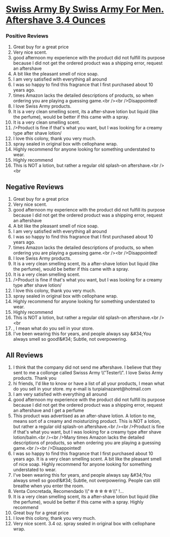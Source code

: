 # [Swiss Army By Swiss Army For Men. Aftershave 3.4 Ounces](https://products.checkmycream.com/products/Swiss-Army-By-Swiss-Army-For-Men.-Aftershave-3.4-Ounces.html)

### Positive Reviews

<ol>
      <li>Great buy for a great price</li>
      <li>Very nice scent.</li>
      <li>good afternoon my experience with the product did not fulfill its purpose because I did not get the ordered product was a shipping error, request an aftershave</li>
      <li>A bit like the pleasant smell of nice soap.  </li>
      <li>I am very satisfied with everything all around</li>
      <li>I was so happy to find this fragrance that I first purchased about 10 years ago.  </li>
      <li>times Amazon lacks the detailed descriptions of products, so when ordering you are playing a guessing game.&lt;br /&gt;&lt;br /&gt;Disappointed!</li>
      <li>I love Swiss Army products.</li>
      <li>It is a very clean smelling scent, its a after-shave lotion but liquid (like the perfume), would be better if this came with a spray.  </li>
      <li>It is a very clean smelling scent.  </li>
      <li>/&gt;Product is fine if that&#x27;s what you want, but I was looking for a creamy type after shave lotion/</li>
      <li>I love this colony, thank you very much.</li>
      <li>spray sealed in original box with cellophane wrap.</li>
      <li>Highly recommend for anyone looking for something understated to wear.</li>
      <li>Highly recommend</li>
      <li>This is NOT a lotion, but rather a regular old splash-on aftershave.&lt;br /&gt;&lt;br</li>
</ol>


<h2>Negative Reviews</h2>
<ol>
<li> Great buy for a great price</li>
<li> Very nice scent.</li>
<li> good afternoon my experience with the product did not fulfill its purpose because I did not get the ordered product was a shipping error, request an aftershave</li>
<li> A bit like the pleasant smell of nice soap.  </li>
<li> I am very satisfied with everything all around</li>
<li> I was so happy to find this fragrance that I first purchased about 10 years ago.  </li>
<li> times Amazon lacks the detailed descriptions of products, so when ordering you are playing a guessing game.&lt;br /&gt;&lt;br /&gt;Disappointed!</li>
<li> I love Swiss Army products.</li>
<li> It is a very clean smelling scent, its a after-shave lotion but liquid (like the perfume), would be better if this came with a spray.  </li>
<li> It is a very clean smelling scent.  </li>
<li> /&gt;Product is fine if that&#x27;s what you want, but I was looking for a creamy type after shave lotion/</li>
<li> I love this colony, thank you very much.</li>
<li> spray sealed in original box with cellophane wrap.</li>
<li> Highly recommend for anyone looking for something understated to wear.</li>
<li> Highly recommend</li>
<li> This is NOT a lotion, but rather a regular old splash-on aftershave.&lt;br /&gt;&lt;br</li>
<li> , I mean what do you sell in your store.</li>
<li> I&#x27;ve been wearing this for years, and people always say &amp;#34;You always smell so good!&amp;#34; Subtle, not overpowering.</li>
</ol>

<h2>All Reviews</h2>

<ol>
    <li> I think that the company did not send me aftershave. I believe that they sent to me a collonge called Swisss Army \\&quot;Tester\\&quot;. I love Swiss Army products. Thank you</li>
    <li> hi friends, I&#x27;d like  to know or have a list of all your products, I mean what do you sell in your store. my e-mail is turpialnazaret@hotmail.com</li>
    <li> I am very satisfied with everything all around</li>
    <li> good afternoon my experience with the product did not fulfill its purpose because I did not get the ordered product was a shipping error, request an aftershave and I get a perfume</li>
    <li> This product was advertised as an after-shave lotion. A lotion to me, means sort of a creamy and moisturizing product.  This is NOT a lotion, but rather a regular old splash-on aftershave.&lt;br /&gt;&lt;br /&gt;Product is fine if that&#x27;s what you want, but I was looking for a creamy type after shave lotion/balm.&lt;br /&gt;&lt;br /&gt;Many times Amazon lacks the detailed descriptions of products, so when ordering you are playing a guessing game.&lt;br /&gt;&lt;br /&gt;Disappointed!</li>
    <li> I was so happy to find this fragrance that I first purchased about 10 years ago.  It is a very clean smelling scent.  A bit like the pleasant smell of nice soap.  Highly recommend for anyone looking for something understated to wear.</li>
    <li> I&#x27;ve been wearing this for years, and people always say &amp;#34;You always smell so good!&amp;#34; Subtle, not overpowering. People can still breathe when you enter the room.</li>
    <li> Venta Concretada, Recomendado \\&quot;☆☆☆☆☆\\&quot; !...</li>
    <li> It is a very clean smelling scent, its a after-shave lotion but liquid (like the perfume), would be better if this came with a spray.  Highly recommend</li>
    <li> Great buy for a great price</li>
    <li> I love this colony, thank you very much.</li>
    <li> Very nice scent. 3.4 oz. spray sealed in original box with cellophane wrap.</li>
</ol>





